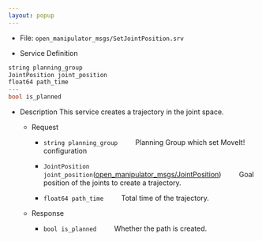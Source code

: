 ```yaml
---
layout: popup
---
```


- File: `open_manipulator_msgs/SetJointPosition.srv`

- Service Definition
 ```c
string planning_group
JointPosition joint_position
float64 path_time
---
bool is_planned
```

- Description
This service creates a trajectory in the joint space.

  - Request
    * `string planning_group`
&emsp;&emsp; Planning Group which set MoveIt! configuration

    * `JointPosition joint_position`([open_manipulator_msgs/JointPosition])
&emsp;&emsp; Goal position of the joints to create a trajectory.

    * `float64 path_time`
&emsp;&emsp; Total time of the trajectory.

  - Response
    * `bool is_planned`
&emsp;&emsp; Whether the path is created.


[open_manipulator_msgs/JointPosition]: /docs/en/popup/open_manipulator_msgs_JointPosition/
